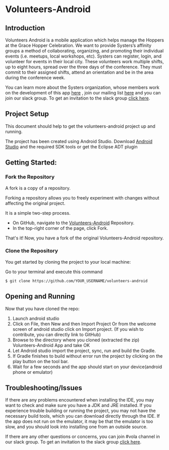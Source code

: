 
# Volunteers-Android

## Introduction

Volunteers Android  is a mobile application which helps manage the Hoppers at the Grace Hopper Celebration. We want to provide Systers’s affinity groups a method of collaborating, organizing, and promoting their individual events (i.e. meetups, local workshops, etc). Systers can register, login, and volunteer for events in their local city. These volunteers work multiple shifts, up to eight hours, spread over the three days of the conference. They must commit to their assigned shifts, attend an orientation and be in the area during the conference week.


You can learn more about the Systers organization, whose members work on the development of this app [here](http://anitaborg.org/get-involved/systers/) , join our mailing list [here](http://systers.org/mailman/listinfo/systers) and you can join our slack group. To get an invitation to the slack group [click here](http://systers.io/slack-systers-opensource/).

## Project Setup

This document should help to get the volunteers-android project up and running.

The project has been created using Android Studio.
Download [Android Studio](http://developer.android.com/sdk/index.html) and the required SDK tools or get the Eclipse ADT plugin

## Getting Started:

### Fork the Repository

A fork is a copy of a repository.

Forking a repository allows you to freely experiment with changes without affecting the original project.

It is a simple two-step process.
- On GitHub, navigate to the [Volunteers-Android](https://github.com/systers/volunteers-android/) Repository.
- In the top-right corner of the page, click Fork.

That's it! Now, you have a fork of the original Volunteers-Android repository.


### Clone the Repository

You get started by cloning the project to your local machine:

Go to your terminal and execute this command

```
$ git clone https://github.com/YOUR_USERNAME/volunteers-android

```


## Opening and Running

Now that you have cloned the repo:

1. Launch android studio
2. Click on File, then New and then Import Project Or from the welcome screen of android studio click on Import project. (If you wish to contribute, you can directly link to GitHub)
3. Browse to the directory where you cloned (extracted the zip) Volunteers-Android App and take OK
4. Let Android studio import the project, sync, run and build the Gradle.
5. If Gradle finishes to build without error run the project by clicking on the play button on the tool bar.
6. Wait for a few seconds and the app should start on your device(android phone or emulator)


## Troubleshooting/Issues

If there are any problems encountered when installing the IDE, you may want to check and make sure you have a JDK and JRE installed. If you experience trouble building or running the project, you may not have the necessary build tools, which you can download directly through the IDE. If the app does not run on the emulator, it may be that the emulator is too slow, and you should look into installing one from an outside source.

If there are any other questions or concerns, you can join #vola channel in our slack group. To get an invitation to the slack group [click here](http://systers.io/slack-systers-opensource/).
